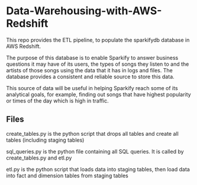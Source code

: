 # Data-Warehousing-with-AWS-Redshift

This repo provides the ETL pipeline, to populate the sparkifydb database in AWS Redshift.

The purpose of this database is to enable Sparkify to answer business questions it may have of its users, the types of songs they listen to and the artists of those songs using the data that it has in logs and files. The database provides a consistent and reliable source to store this data.

This source of data will be useful in helping Sparkify reach some of its analytical goals, for example, finding out songs that have highest popularity or times of the day which is high in traffic.

## Files
create_tables.py is the python script that drops all tables and create all tables (including staging tables)

sql_queries.py is the python file containing all SQL queries. It is called by create_tables.py and etl.py

etl.py is the python script that loads data into staging tables, then load data into fact and dimension tables from staging tables
